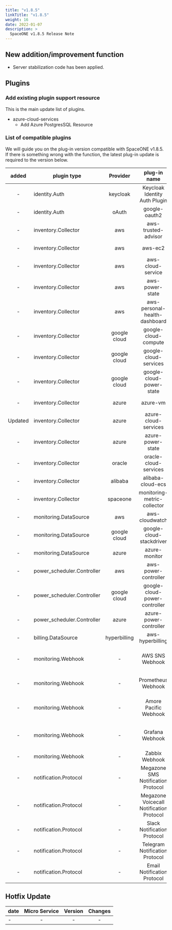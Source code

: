 ```yaml
---
title: "v1.8.5"
linkTitle: "v1.8.5"
weight: 16
date: 2022-01-07
description: >
  SpaceONE v1.8.5 Release Note
--- 
```


## New addition/improvement function
- Server stabilization code has been applied.

## Plugins

### Add existing plugin support resource

This is the main update list of plugins.

- azure-cloud-services
  - Add Azure PostgresSQL Resource

### List of compatible plugins

We will guide you on the plug-in version compatible with SpaceONE v1.8.5.
If there is something wrong with the function, the latest plug-in update is required to the version below.

|  added  | plugin type                |   Provider   |               plug-in name               |               plugin_id                | version |
|:-------:|----------------------------|:------------:|:----------------------------------------:|:--------------------------------------:|:-------:|
|    -    | identity.Auth              |   keycloak   |      Keycloak Identity Auth Plugin       |     plugin-keycloak-identity-auth      |  v1.2   |
|    -    | identity.Auth              |    oAuth     |              google-oauth2               |          plugin-e6b1b0bbacc6           |  v1.1   |
|    -    | inventory.Collector        |     aws      |           aws-trusted-advisor            |          plugin-eb120a41bb8d           |  v1.4   |
|    -    | inventory.Collector        |     aws      |                 aws-ec2                  |          plugin-49f224ef6d36           |  v1.12  |
|    -    | inventory.Collector        |     aws      |            aws-cloud-service             |          plugin-54487559e402           |  v1.12  |
|    -    | inventory.Collector        |     aws      |             aws-power-state              |          plugin-516babd3637c           |  v1.6   |
|    -    | inventory.Collector        |     aws      |      aws-personal-health-dashboard       |          plugin-986155af217b           |  v1.4   |
|    -    | inventory.Collector        | google cloud |           google-cloud-compute           |          plugin-13c3051967ce           | v1.2.7  |
|    -    | inventory.Collector        | google cloud |          google-cloud-services           |          plugin-87dc35ecb550           | v1.2.9  |
|    -    | inventory.Collector        | google cloud |         google-cloud-power-state         |          plugin-11f322fa4106           | v1.1.3  |
|    -    | inventory.Collector        |    azure     |                 azure-vm                 |          plugin-c1104066ca52           | v1.2.12 |
| Updated | inventory.Collector        |    azure     |           azure-cloud-services           |          plugin-6fec638f139c           | v1.2.12 |
|    -    | inventory.Collector        |    azure     |            azure-power-state             |          plugin-d7a1d8670488           | v1.0.3  |
|    -    | inventory.Collector        |    oracle    |          oracle-cloud-services           |                  N/A                   |         |
|    -    | inventory.Collector        |   alibaba    |            alibaba-cloud-ecs             |                  N/A                   |         |
|    -    | inventory.Collector        |   spaceone   |       monitoring-metric-collector        |          plugin-023782c156cf           | v1.2.4  |
|    -    | monitoring.DataSource      |     aws      |              aws-cloudwatch              |          plugin-41782f6158bb           | v1.1.4  |
|    -    | monitoring.DataSource      | google cloud |         google-cloud-stackdriver         |          plugin-57773973639a           | v1.0.7  |
|    -    | monitoring.DataSource      |    azure     |              azure-monitor               |          plugin-c6c14566298c           | v1.0.4  |
|    -    | power_scheduler.Controller |     aws      |           aws-power-controller           |          plugin-5cd621a04f04           | v1.4.4  |
|    -    | power_scheduler.Controller | google cloud |      google-cloud-power-controller       |          plugin-982ca2693f39           | v1.1.4  |
|    -    | power_scheduler.Controller |    azure     |          azure-power-controller          |                  N/A                   | v1.0.1  |
|    -    | billing.DataSource         | hyperbilling |             aws-hyperbilling             |          plugin-b60505e70f9d           | v1.0.2  |
|    -    | monitoring.Webhook         |      -       |             AWS SNS Webhook              |   plugin-aws-sns-monitoring-webhook    |  v1.1   |
|    -    | monitoring.Webhook         |      -       |            Prometheus Webhook            |     plugin-prometheus-mon-webhook      | v1.0.2  |
|    -    | monitoring.Webhook         |      -       |          Amore Pacific Webhook           | plugin-amorepacific-monitoring-webhook | v1.1.1  |
|    -    | monitoring.Webhook         |      -       |             Grafana Webhook              |   plugin-grafana-monitoring-webhook    | v1.0.4  |
|    -    | monitoring.Webhook         |      -       |              Zabbix Webhook              |       plugin-zabbix-mon-webhook        |  v1.0   |
|    -    | notification.Protocol      |      -       |    Megazone SMS Notification Protocol    |    plugin-sms-notification-protocol    | v1.0.2  |
|    -    | notification.Protocol      |      -       | Megazone Voicecall Notification Protocol | plugin-voicecall-notification-protocol | v1.0.4  |
|    -    | notification.Protocol      |      -       |       Slack Notification Protocol        |      slack-notification-protocol       | v1.0.3  |
|    -    | notification.Protocol      |      -       |      Telegram Notification Protocol      |     plugin-telegram-noti-protocol      | v1.0.2  |
|    -    | notification.Protocol      |      -       |       Email Notification Protocol        |       plugin-email-noti-protocol       | v1.0.1  |




## Hotfix Update
| date | Micro Service | Version | Changes |
|------|:-------------:|:-------:|:-------:|
| -    |       -       |    -    |    -    |



